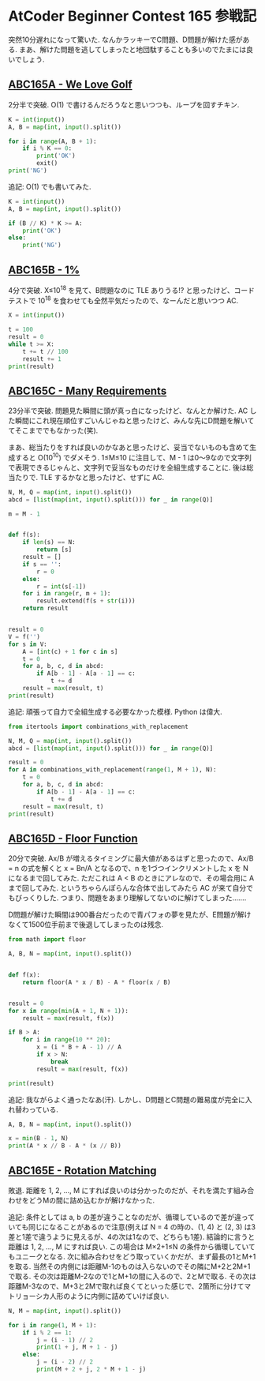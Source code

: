 # AtCoder Beginner Contest 165 参戦記

突然10分遅れになって驚いた. なんかラッキーでC問題、D問題が解けた感がある. まあ、解けた問題を逃してしまったと地団駄することも多いのでたまには良いでしょう.

## [ABC165A - We Love Golf](https://atcoder.jp/contests/abc165/tasks/abc165_a)

2分半で突破. O(1) で書けるんだろうなと思いつつも、ループを回すチキン.

```python
K = int(input())
A, B = map(int, input().split())

for i in range(A, B + 1):
    if i % K == 0:
        print('OK')
        exit()
print('NG')
```

追記: O(1) でも書いてみた.

```python
K = int(input())
A, B = map(int, input().split())

if (B // K) * K >= A:
    print('OK')
else:
    print('NG')
```

## [ABC165B - 1%](https://atcoder.jp/contests/abc165/tasks/abc165_b)

4分で突破. X≤10<sup>18</sup> を見て、B問題なのに TLE ありうる!? と思ったけど、コードテストで 10<sup>18</sup> を食わせても全然平気だったので、なーんだと思いつつ AC.

```python
X = int(input())

t = 100
result = 0
while t >= X:
    t += t // 100
    result += 1
print(result)
```

## [ABC165C - Many Requirements](https://atcoder.jp/contests/abc165/tasks/abc165_c)

23分半で突破. 問題見た瞬間に頭が真っ白になったけど、なんとか解けた. AC した瞬間にこれ現在順位すごいんじゃねと思ったけど、みんな先にD問題を解いててそこまででもなかった(笑).

まあ、総当たりをすれば良いのかなあと思ったけど、妥当でないものも含めて生成すると O(10<sup>10</sup>) でダメそう. 1≤M≤10 に注目して、M - 1 は0～9なので文字列で表現できるじゃんと、文字列で妥当なものだけを全組生成することに. 後は総当たりで. TLE するかなと思ったけど、せずに AC.

```python
N, M, Q = map(int, input().split())
abcd = [list(map(int, input().split())) for _ in range(Q)]

m = M - 1


def f(s):
    if len(s) == N:
        return [s]
    result = []
    if s == '':
        r = 0
    else:
        r = int(s[-1])
    for i in range(r, m + 1):
        result.extend(f(s + str(i)))
    return result


result = 0
V = f('')
for s in V:
    A = [int(c) + 1 for c in s]
    t = 0
    for a, b, c, d in abcd:
        if A[b - 1] - A[a - 1] == c:
            t += d
    result = max(result, t)
print(result)
```

追記: 頑張って自力で全組生成する必要なかった模様. Python は偉大.

```python
from itertools import combinations_with_replacement

N, M, Q = map(int, input().split())
abcd = [list(map(int, input().split())) for _ in range(Q)]

result = 0
for A in combinations_with_replacement(range(1, M + 1), N):
    t = 0
    for a, b, c, d in abcd:
        if A[b - 1] - A[a - 1] == c:
            t += d
    result = max(result, t)
print(result)
```

## [ABC165D - Floor Function](https://atcoder.jp/contests/abc165/tasks/abc165_d)

20分で突破. Ax/B が増えるタイミングに最大値があるはずと思ったので、Ax/B = n の式を解くと x = Bn/A となるので、n を1づつインクリメントした x を N になるまで回してみた. ただこれは A < B のときにアレなので、その場合用に A まで回してみた. というちゃらんぽらんな合体で出してみたら AC が来て自分でもびっくりした. つまり、問題をあまり理解してないのに解けてしまった…….

D問題が解けた瞬間は900番台だったので青パフォの夢を見たが、E問題が解けなくて1500位手前まで後退してしまったのは残念.

```python
from math import floor

A, B, N = map(int, input().split())


def f(x):
    return floor(A * x / B) - A * floor(x / B)


result = 0
for x in range(min(A + 1, N + 1)):
    result = max(result, f(x))

if B > A:
    for i in range(10 ** 20):
        x = (i * B + A - 1) // A
        if x > N:
            break
        result = max(result, f(x))

print(result)
```

追記: 我ながらよく通ったなあ(汗). しかし、D問題とC問題の難易度が完全に入れ替わっている.

```python
A, B, N = map(int, input().split())

x = min(B - 1, N)
print(A * x // B - A * (x // B))
```

## [ABC165E - Rotation Matching](https://atcoder.jp/contests/abc165/tasks/abc165_e)

敗退. 距離を 1, 2, ..., M にすれば良いのは分かったのだが、それを満たす組み合わせをどうMの間に詰め込むかが解けなかった.

追記: 条件としては a, b の差が違うことなのだが、循環しているので差が違っていても同じになることがあるので注意(例えば N = 4 の時の、(1, 4) と (2, 3) は3差と1差で違うように見えるが、4の次は1なので、どちらも1差). 結論的に言うと距離は 1, 2, ..., M にすれば良い. この場合は M×2+1≤N の条件から循環していてもユニークとなる. 次に組み合わせをどう取っていくかだが、まず最長の1とM+1を取る. 当然その内側には距離M-1のものは入らないのでその隣にM+2と2M+1で取る. その次は距離M-2なので1とM+1の間に入るので、2とMで取る. その次は距離M-3なので、M+3と2Mで取れば良くてといった感じで、2箇所に分けてマトリョーシカ人形のように内側に詰めていけば良い.

```python
N, M = map(int, input().split())

for i in range(1, M + 1):
    if i % 2 == 1:
        j = (i - 1) // 2
        print(1 + j, M + 1 - j)
    else:
        j = (i - 2) // 2
        print(M + 2 + j, 2 * M + 1 - j)
```
